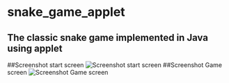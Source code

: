 # snake_game_applet
The classic snake game implemented in Java using applet 
--
##Screenshot start screen
![Screenshot start screen](http://i.imgur.com/8CzINqY.png)
##Screenshot Game screen
![Screenshot Game screen](http://i.imgur.com/ksct7FK.png)
